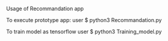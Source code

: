 Usage of Recommandation app

To execute prototype app:
user $ python3 Recommandation.py

To train model as tensorflow
user $ python3 Training_model.py



